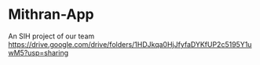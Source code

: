 # Mithran-App
An SIH project of our team
https://drive.google.com/drive/folders/1HDJkqa0HjJfyfaDYKfUP2c5195Y1uwM5?usp=sharing
